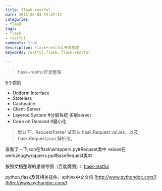 ```yaml
--- 
title: flask-restful
date: 2015-06-04 19:47:12
categories: 
- flask
tags: 
- flask
- restful
comments: true
description: flask+restful开发整理
keywords: restful,flask，flask-restful

---
```

> flask+restful开发整理

<!--more-->

6个原则

- Uniform Interface
- Stateless
- Cacheable
- Client-Server
- Layered System #分层系统 多层server
- Code on Demand #最小化

> 默认下，RequestParser 试着从 flask.Request.values，以及 flask.Request.json 解析值。

查看了一下json在flask\wrappers.py#Request类中
values在werkzeug\wrappers.py#BaseRequest类中

按照文档整理的思维导图（百度魔图）：
[flask-restful](http://naotu.baidu.com/file/33165d7fa5f462ef633f603291c6c41f?token=8f7a6189d002b7d1)

python,flask及其相关插件，sphinx中文文档
[http://www.pythondoc.com/](http://www.pythondoc.com/)